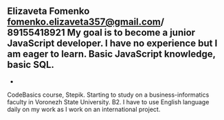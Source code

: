 Elizaveta Fomenko
fomenko.elizaveta357@gmail.com/ 89155418921
My goal is to become a junior JavaScript developer. I have no experience but I am eager to learn.
Basic JavaScript knowledge, basic SQL.
-
-
CodeBasics course, Stepik. Starting to study on a business-informatics faculty in Voronezh State University.
B2. I have to use English language daily on my work as I work on an international project.
